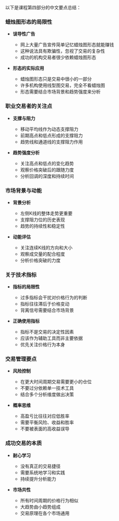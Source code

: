 以下是课程第四部分的中文要点总结：

### 蜡烛图形态的局限性
- **误导性广告**
  - 网上大量广告宣传简单记忆蜡烛图形态就能赚钱
  - 这种说法具有欺骗性，忽视了交易的复杂性
  - 成功的机构交易者很少依赖蜡烛图形态

- **形态的实际应用**
  - 蜡烛图形态只是交易中很小的一部分
  - 许多机构使用线型图交易，完全不看蜡烛图
  - 形态需要结合市场背景和趋势强度来分析

### 职业交易者的关注点
- **支撑与阻力**
  - 移动平均线作为动态支撑阻力
  - 前期高点和低点形成的支撑阻力
  - 趋势线和通道线的支撑阻力作用

- **趋势强度分析**
  - 关注高点和低点的变化趋势
  - 观察价格突破后的跟随力度
  - 分析回调的深度和持续时间

### 市场背景与动能
- **背景分析**
  - 左侧K线的整体走势更重要
  - 支撑阻力位的历史表现
  - 趋势的持续性和稳定性

- **动能评估**
  - 关注连续K线的方向和大小
  - 观察成交量的配合程度
  - 分析价格突破的力度

### 关于技术指标
- **指标的局限性**
  - 过多指标会干扰对价格行为的判断
  - 指标往往滞后于价格变动
  - 背离信号需要结合市场背景

- **正确使用指标**
  - 指标不是交易的决定性因素
  - 应该作为辅助工具而非主要依据
  - 优先关注价格行为本身

### 交易管理要点
- **风险控制**
  - 在更大时间周期交易需要更小的仓位
  - 不要过分依赖单一技术工具
  - 结合多个分析维度做出决策

- **概率思维**
  - 高盈亏比往往对应低胜率
  - 需要平衡风险、收益和胜率
  - 不要被表面的高收益误导

### 成功交易的本质
- **耐心学习**
  - 没有真正的交易捷径
  - 需要系统地学习和实践
  - 持续提升分析能力

- **市场共性**
  - 所有时间周期的价格行为相似
  - 大趋势由小趋势组成
  - 交易原理在各个市场通用
